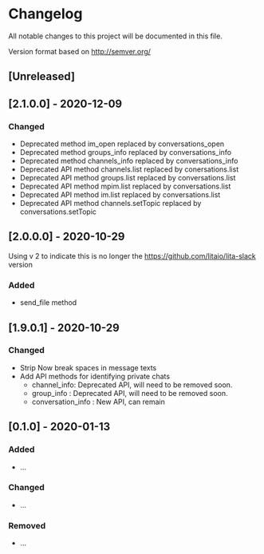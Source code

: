 # Changelog

All notable changes to this project will be documented in this file.

Version format based on <http://semver.org/>

## [Unreleased]

## [2.1.0.0] - 2020-12-09

### Changed

- Deprecated method im_open replaced by conversations_open
- Deprecated method groups_info replaced by conversations_info
- Deprecated method channels_info replaced by conversations_info
- Deprecated API method channels.list replaced by conersations.list 
- Deprecated API method groups.list replaced by conversations.list
- Deprecated API method mpim.list replaced by conversations.list
- Deprecated API method im.list replaced by conversations.list
- Deprecated API method channels.setTopic replaced by conversations.setTopic

## [2.0.0.0] - 2020-10-29

Using v 2 to indicate this is no longer the https://github.com/litaio/lita-slack version
### Added

- send_file method

## [1.9.0.1] - 2020-10-29

### Changed

- Strip Now break spaces in message texts
- Add API methods for identifying private chats
  - channel_info: Deprecated API, will need to be removed soon.
  - group_info : Deprecated API, will need to be removed soon.
  - conversation_info : New API, can remain

## [0.1.0] - 2020-01-13

### Added

- ...

### Changed

- ...

### Removed

- ...
